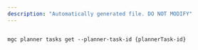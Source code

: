 ```yaml
---
description: "Automatically generated file. DO NOT MODIFY"
---
```


```cli

mgc planner tasks get --planner-task-id {plannerTask-id}

```
